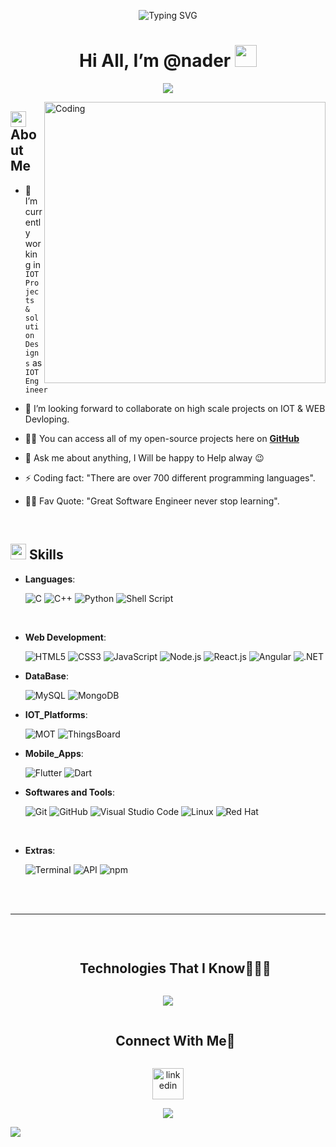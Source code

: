 <div align="center">
  
![Typing SVG](https://readme-typing-svg.herokuapp.com?font=ROBOT&size=25&color=39FF14&background=000000&center=true&vCenter=true&width=490&lines=%3E+Welcome+to+my+GitHub+profile...!)

</div>

<h1 align="center"> Hi All, I’m @nader <img src="https://media.giphy.com/media/hvRJCLFzcasrR4ia7z/giphy.gif" width="35"></h1>


<p align="center">
  <a href="https://github.com/DenverCoder1/readme-typing-svg">
    <img src="https://readme-typing-svg.herokuapp.com?font=Times+New+Roman&color=cyan&size=25&center=true&vCenter=true&width=600&height=100&lines=Full+Stack+Developer;Expert+in+IoT+Technologies;Software+Engineer;My+passion+is+providing+solutions+using+existing+technologies;That's+why+I'm+always+learning+new+technologies+everyday+and+using+them+in+real+projects;Especially+in+Web+Development+and+IoT;Software+and+IoT+are+my+life+%E2%99%A5;">
  </a>
</p>





<img align="right" alt="Coding" width="450" src="https://cdn.dribbble.com/users/1162077/screenshots/3848914/programmer.gif">

## <img src="https://c.tenor.com/NCRHhqkXrJYAAAAi/programmers-go-internet.gif" width="25">  <b>About Me</b>

- 🔭 I’m currently working in `IOT Projects & solution Designs` as `IOT Engineer`

- 👯 I’m looking forward to collaborate on high scale projects on IOT & WEB Devloping.

- 👨‍💻 You can access all of my open-source projects here on **[GitHub](https://github.com/naderyn)**

- 💬 Ask me about anything, I Will be happy to Help alway 😉

- ⚡ Coding fact: "There are over 700 different programming languages".

- 💪🏼 Fav Quote: "Great Software Engineer never stop learning".

<br>

## <img src="https://media2.giphy.com/media/QssGEmpkyEOhBCb7e1/giphy.gif?cid=ecf05e47a0n3gi1bfqntqmob8g9aid1oyj2wr3ds3mg700bl&rid=giphy.gif" width ="25"><b> Skills</b>

<p align="center">

- **Languages**:
    
    ![C](https://img.shields.io/badge/C%20-%232370ED.svg?style=for-the-badge&logo=c&logoColor=white)
    ![C++](https://img.shields.io/badge/C++%20-%2300599C.svg?style=for-the-badge&logo=c%2B%2B&logoColor=white)
    ![Python](https://img.shields.io/badge/Python%20-%2314354C.svg?style=for-the-badge&logo=python&logoColor=white)
    ![Shell Script](https://img.shields.io/badge/shell_script-%23121011.svg?style=for-the-badge&logo=gnu-bash&logoColor=white)


<br>   
    
- **Web Development**:

    ![HTML5](https://img.shields.io/badge/HTML5%20-%23E34F26.svg?style=for-the-badge&logo=html5&logoColor=white)
    ![CSS3](https://img.shields.io/badge/CSS%20-%231572B6.svg?style=for-the-badge&logo=css3&logoColor=white)
    ![JavaScript](https://img.shields.io/badge/JavaScript%20-%23F7DF1E.svg?style=for-the-badge&logo=javascript&logoColor=black)
    ![Node.js](https://img.shields.io/badge/Node.js%20-%23339933.svg?style=for-the-badge&logo=node.js&logoColor=white)
    ![React.js](https://img.shields.io/badge/React.js%20-%2361DAFB.svg?style=for-the-badge&logo=react&logoColor=white)
    ![Angular](https://img.shields.io/badge/Angular%20-%23DD0031.svg?style=for-the-badge&logo=angular&logoColor=white)
    ![.NET](https://img.shields.io/badge/.NET%20-%235C2D91.svg?style=for-the-badge&logo=.net&logoColor=white)

- **DataBase**:

    ![MySQL](https://img.shields.io/badge/mysql-%2300f.svg?style=for-the-badge&logo=mysql&logoColor=white)
    ![MongoDB](https://img.shields.io/badge/MongoDB%20-%2347A248.svg?style=for-the-badge&logo=mongodb&logoColor=white)


 - **IOT_Platforms**:
           
    ![MOT](https://img.shields.io/badge/MOT%20-%238AC6F1.svg?style=for-the-badge)
    ![ThingsBoard](https://img.shields.io/badge/ThingsBoard%20-%231E90FF.svg?style=for-the-badge)

 - **Mobile_Apps**:

    ![Flutter](https://img.shields.io/badge/Flutter%20-%2302569B.svg?style=for-the-badge&logo=flutter&logoColor=white)
    ![Dart](https://img.shields.io/badge/Dart%20-%230175C2.svg?style=for-the-badge&logo=dart&logoColor=white)

                 
                 
- **Softwares and Tools**:

    ![Git](https://img.shields.io/badge/git-%23F05033.svg?style=for-the-badge&logo=git&logoColor=white)
    ![GitHub](https://img.shields.io/badge/github-%23121011.svg?style=for-the-badge&logo=github&logoColor=white)
    ![Visual Studio Code](https://img.shields.io/badge/Visual%20Studio%20Code-0078d7.svg?style=for-the-badge&logo=visual-studio-code&logoColor=white)
    ![Linux](https://img.shields.io/badge/Linux-FCC624?style=for-the-badge&logo=linux&logoColor=black) 
    ![Red Hat](https://img.shields.io/badge/Red%20Hat%20-%23EE0000.svg?style=for-the-badge&logo=red-hat&logoColor=white)


<br>

- **Extras**:

    ![Terminal](https://img.shields.io/badge/Terminal-%23054020?style=for-the-badge&logo=gnu-bash&logoColor=white)
    ![API](https://img.shields.io/badge/API%20-%23007ACC.svg?style=for-the-badge)
    ![npm](https://img.shields.io/badge/npm%20-%23CB3837.svg?style=for-the-badge&logo=npm&logoColor=white)


</p>

<br>
<br>

-----

<br>

<!--h1 without bottom border-->
<div id="user-content-toc">
  <ul align="center">
    <summary><h2 style="display: inline-block">Technologies That I Know👨🏻‍💻</h2></summary>
  </ul>
</div>
<!--tech stack icons-->
<p align="center">
  <a href="https://skillicons.dev">
    <img src="https://skillicons.dev/icons?i=git,aws,bootstrap,c,cpp,css,discord,docker,dynamodb,express,figma,firebase,github,html,idea,java,js,kotlin,linux,md,materialui,mongodb,mysql,nextjs,nodejs,postman,py,react,redux,tailwind,ts,vscode&perline=14" />
  </a>
</p>


<!-- Connect with me -->
<!--h2 without bottom border-->
<div id="user-content-toc">
  <ul align="center">
    <summary><h2 style="display: inline-block">Connect With Me🤝</h2></summary>
  </ul>
</div>

<!--icons and links-->
<p align="center">
<a href="https://www.linkedin.com/in/nader-sayed-y/" target="blank"><img align="center" src="https://user-images.githubusercontent.com/88904952/234979284-68c11d7f-1acc-4f0c-ac78-044e1037d7b0.png" alt="linkedin" height="50" width="50" /></a>
</p>


<!--profile visit count-->
<div align="center">
  
[![](https://visitcount.itsvg.in/api?id=1010nishant&icon=3&color=6)](https://visitcount.itsvg.in)
  
</div>

<!--horizontal divider(gradiant)-->
<img src="https://user-images.githubusercontent.com/73097560/115834477-dbab4500-a447-11eb-908a-139a6edaec5c.gif">
